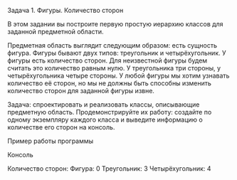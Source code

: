 Задача 1. Фигуры. Количество сторон

В этом задании вы построите первую простую иерархию классов для заданной предметной области.

Предметная область выглядит следующим образом: есть сущность фигура. Фигуры бывают двух типов: треугольник и четырёхугольник. У фигуры есть количество сторон. Для неизвестной фигуры будем считать это количество равным нулю. У треугольника три стороны, у четырёхугольника четыре стороны. У любой фигуры мы хотим узнавать количество её сторон, но мы не должны быть способны изменить количество сторон для заданной фигуры извне.

Задача: спроектировать и реализовать классы, описывающие предметную область. Продемонстрируйте их работу: создайте по одному экземпляру каждого класса и выведите информацию о количестве его сторон на консоль.

Пример работы программы

Консоль

Количество сторон:
Фигура: 0
Треугольник: 3
Четырёхугольник: 4